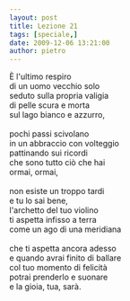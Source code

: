 ```yaml
---
layout: post
title: Lezione 21
tags: [speciale,]
date: 2009-12-06 13:21:00
author: pietro
---
```

È l'ultimo respiro<br/>di un uomo vecchio solo<br/>seduto sulla propria valigia<br/>di pelle scura e morta<br/>sul lago bianco e azzurro,<br/><br/>pochi passi scivolano<br/>in un abbraccio con volteggio<br/>pattinando sui ricordi<br/>che sono tutto ciò che hai<br/>ormai, ormai,<br/><br/>non esiste un troppo tardi<br/>e tu lo sai bene,<br/>l'archetto del tuo violino<br/>ti aspetta infisso a terra<br/>come un ago di una meridiana<br/><br/>che ti aspetta ancora adesso<br/>e quando avrai finito di ballare<br/>col tuo momento di felicità<br/>potrai prenderlo e suonare<br/>e la gioia, tua, sarà.
